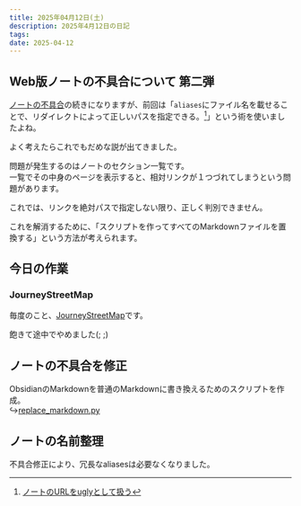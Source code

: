 ```yaml
---
title: 2025年04月12日(土)
description: 2025年4月12日の日記
tags: 
date: 2025-04-12
---
```

## Web版ノートの不具合について 第二弾
[ノートの不具合](2025-04-11.md#ノートの不具合)の続きになりますが、前回は「`aliases`にファイル名を載せることで、リダイレクトによって正しいパスを指定できる。[^1]」という術を使いましたよね。

よく考えたらこれでもだめな説が出てきました。

問題が発生するのはノートのセクション一覧です。  
一覧でその中身のページを表示すると、相対リンクが１つづれてしまうという問題があります。

これでは、リンクを絶対パスで指定しない限り、正しく判別できません。

これを解消するために、「スクリプトを作ってすべてのMarkdownファイルを置換する」という方法が考えられます。

## 今日の作業
### JourneyStreetMap
毎度のこと、[JourneyStreetMap](../../../develop/JourneyStreetMap/JourneyStreetMap.md)です。

飽きて途中でやめました(; ;)

## ノートの不具合を修正
ObsidianのMarkdownを普通のMarkdownに書き換えるためのスクリプトを作成。  
↪[replace_markdown.py](https://github.com/yossy4411/note-web/blob/c9fd69796ad2d4896b99ac0327d31c06c47c5493/replace_markdown.py)

## ノートの名前整理
不具合修正により、冗長なaliasesは必要なくなりました。

[^1]: [ノートのURLをuglyとして扱う](2025-04-11.md#ノートのURLをuglyとして扱う)
